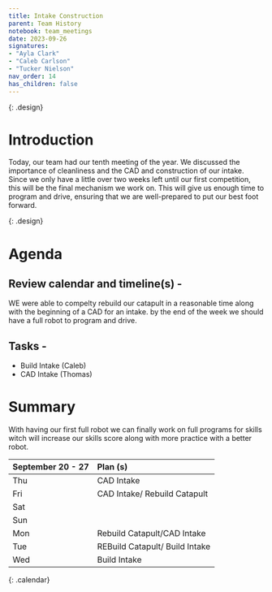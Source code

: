 ```yaml
---
title: Intake Construction 
parent: Team History
notebook: team_meetings
date: 2023-09-26
signatures:
- "Ayla Clark"
- "Caleb Carlson"
- "Tucker Nielson"
nav_order: 14
has_children: false
---
```


{: .design}
# Introduction 

Today, our team had our tenth meeting of the year. We discussed the importance of cleanliness and the CAD and construction of our intake. Since we only have a little over two weeks left until our first competition, this will be the final mechanism we work on. This will give us enough time to program and drive, ensuring that we are well-prepared to put our best foot forward.

{: .design}
# Agenda 

## Review calendar and timeline(s) -

WE were able to compelty rebuild our catapult in a reasonable time along with the beginning of a CAD for an intake. by the end of the week we should have a full robot to program and drive. 

## Tasks -
* Build Intake			    (Caleb)
* CAD Intake			   (Thomas)

# Summary
With having our first full robot we can finally work on full programs for skills witch will increase our skills score along with more practice with a better robot.


| September 20 - 27  | Plan (s) |
|:---|:---|
| Thu | CAD Intake |
| Fri | CAD Intake/ Rebuild Catapult|
| Sat | |
| Sun |  |
| Mon | Rebuild Catapult/CAD Intake|
| Tue | REBuild Catapult/ Build Intake |
| Wed | Build Intake |
{: .calendar}